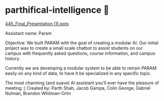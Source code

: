 # parthifical-intelligence 💖

[445_Final_Presentation (1).pptx](https://github.com/shahpn/parthifical-intelligence/files/13059154/445_Final_Presentation.1.pptx)

Assistant name: Param

Objective: We built PARAM with the goal of creating a modular AI. 
Our initial project was to create a small scale chatbot to assist students on our campus with frequently asked questions, course information, and campus history.

Currently we are developing a modular system to be able to retrain PARAM easily on any kind of data, to have it be specialized in any specific topic.

The most charming (and suave) AI assistant you'll ever have the pleasure of meeting :)
Created by: Parth Shah, Jacob Gampa, Colin George, Gabriel Nulman, Brandon Whitman-Orlin
